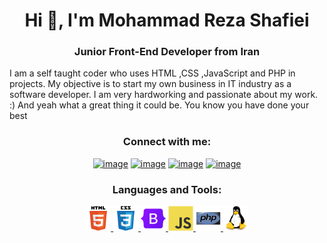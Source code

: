 <h1 align="center">Hi 👋, I'm Mohammad Reza Shafiei</h1>
<h3 align="center">Junior Front-End Developer from Iran</h3>

I am a self taught coder who uses HTML ,CSS ,JavaScript and PHP in projects. My objective is to start my own business in IT industry as a software developer. I am very hardworking and passionate about my work. :) And yeah what a great thing it could be. You know you have done your best

<h3 align="center">Connect with me:</h3>
<div align="center">

[![image](https://img.shields.io/badge/LinkedIn-0077B5?style=for-the-badge&logo=linkedin&logoColor=white)](https://www.linkedin.com/in/shafieidev/)
[![image](https://img.shields.io/badge/Instagram-E4405F?style=for-the-badge&logo=instagram&logoColor=white)](https://www.instagram.com/shafieidev/)
[![image](https://img.shields.io/badge/Twitter-1DA1F2?style=for-the-badge&logo=twitter&logoColor=white)](https://twitter.com/shafieidev)
[![image](https://img.shields.io/badge/Mail-D14836?style=for-the-badge&logo=gmail&logoColor=white)](mailto:info@shafiei.net)
  
</div>

<h3 align="center">Languages and Tools:</h3>

<p align="center"> 
  <a href="#" target="_blank"> 
    <img src="https://raw.githubusercontent.com/devicons/devicon/master/icons/html5/html5-original-wordmark.svg" alt="html5" width="40" height="40"/> 
  </a>
  <a href="#" target="_blank"> 
    <img src="https://raw.githubusercontent.com/devicons/devicon/master/icons/css3/css3-original-wordmark.svg" alt="css3" width="40" height="40"/> 
  </a> 
  <a href="#" target="_blank"> 
    <img src="https://raw.githubusercontent.com/devicons/devicon/master/icons/bootstrap/bootstrap-original.svg" alt="bootstrap" width="40" height="40"/> 
  </a>  
  <a href="#" target="_blank"> 
    <img src="https://raw.githubusercontent.com/devicons/devicon/master/icons/javascript/javascript-original.svg" alt="javascript" width="40" height="40"/> 
  </a> 
  <a href="#" target="_blank"> 
    <img src="https://raw.githubusercontent.com/devicons/devicon/master/icons/php/php-original.svg" alt="php" width="40" height="40"/> 
  </a> 
  <a href="#" target="_blank"> 
    <img src="https://raw.githubusercontent.com/devicons/devicon/master/icons/linux/linux-original.svg" alt="linux" width="40" height="40"/> 
  </a>
</p>
